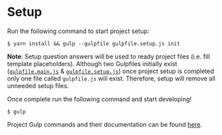 # Setup

Run the following command to start project setup:

```
$ yarn install && gulp --gulpfile gulpfile.setup.js init
```

**Note**: Setup question answers will be used to ready project files (i.e. fill template placeholders). Although two Gulpfiles initially exist ([`gulpfile.main.js`](/gulpfile.main.js) & [`gulpfile.setup.js`](/gulpfile.setup.js)) once project setup is completed only one file called `gulpfile.js` will exist. Therefore, setup will remove all unneeded setup files.

Once complete run the following command and start developing!

```
$ gulp
```

Project Gulp commands and their documentation can be found [here](/docs/commands.md).
